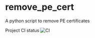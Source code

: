 # remove_pe_cert
A python script to remove PE certificates

Project CI status
![CI](https://github.com/reubensammut/remove_pe_cert/workflows/CI/badge.svg)
